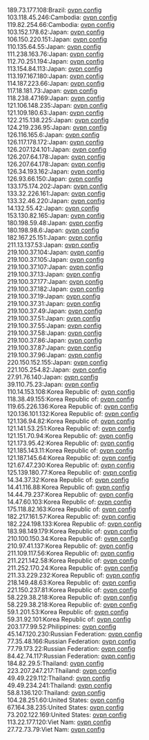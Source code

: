 189.73.177.108:Brazil: [ovpn config](vpn/189_73_177_108.ovpn)  
103.118.45.246:Cambodia: [ovpn config](vpn/103_118_45_246.ovpn)  
119.82.254.66:Cambodia: [ovpn config](vpn/119_82_254_66.ovpn)  
103.152.178.62:Japan: [ovpn config](vpn/103_152_178_62.ovpn)  
106.150.220.151:Japan: [ovpn config](vpn/106_150_220_151.ovpn)  
110.135.64.55:Japan: [ovpn config](vpn/110_135_64_55.ovpn)  
111.238.163.76:Japan: [ovpn config](vpn/111_238_163_76.ovpn)  
112.70.251.194:Japan: [ovpn config](vpn/112_70_251_194.ovpn)  
113.154.84.113:Japan: [ovpn config](vpn/113_154_84_113.ovpn)  
113.197.167.180:Japan: [ovpn config](vpn/113_197_167_180.ovpn)  
114.187.223.66:Japan: [ovpn config](vpn/114_187_223_66.ovpn)  
117.18.181.73:Japan: [ovpn config](vpn/117_18_181_73.ovpn)  
118.238.47.169:Japan: [ovpn config](vpn/118_238_47_169.ovpn)  
121.106.148.235:Japan: [ovpn config](vpn/121_106_148_235.ovpn)  
121.109.180.63:Japan: [ovpn config](vpn/121_109_180_63.ovpn)  
122.215.138.225:Japan: [ovpn config](vpn/122_215_138_225.ovpn)  
124.219.236.95:Japan: [ovpn config](vpn/124_219_236_95.ovpn)  
126.116.165.6:Japan: [ovpn config](vpn/126_116_165_6.ovpn)  
126.117.178.172:Japan: [ovpn config](vpn/126_117_178_172.ovpn)  
126.207.124.101:Japan: [ovpn config](vpn/126_207_124_101.ovpn)  
126.207.64.178:Japan: [ovpn config](vpn/126_207_64_178.ovpn)  
126.207.64.178:Japan: [ovpn config](vpn/126_207_64_178.ovpn)  
126.34.193.162:Japan: [ovpn config](vpn/126_34_193_162.ovpn)  
126.93.66.150:Japan: [ovpn config](vpn/126_93_66_150.ovpn)  
133.175.174.202:Japan: [ovpn config](vpn/133_175_174_202.ovpn)  
133.32.226.161:Japan: [ovpn config](vpn/133_32_226_161.ovpn)  
133.32.46.220:Japan: [ovpn config](vpn/133_32_46_220.ovpn)  
14.132.55.42:Japan: [ovpn config](vpn/14_132_55_42.ovpn)  
153.130.82.165:Japan: [ovpn config](vpn/153_130_82_165.ovpn)  
180.198.59.48:Japan: [ovpn config](vpn/180_198_59_48.ovpn)  
180.198.98.6:Japan: [ovpn config](vpn/180_198_98_6.ovpn)  
182.167.25.151:Japan: [ovpn config](vpn/182_167_25_151.ovpn)  
211.13.137.53:Japan: [ovpn config](vpn/211_13_137_53.ovpn)  
219.100.37.104:Japan: [ovpn config](vpn/219_100_37_104.ovpn)  
219.100.37.105:Japan: [ovpn config](vpn/219_100_37_105.ovpn)  
219.100.37.107:Japan: [ovpn config](vpn/219_100_37_107.ovpn)  
219.100.37.13:Japan: [ovpn config](vpn/219_100_37_13.ovpn)  
219.100.37.177:Japan: [ovpn config](vpn/219_100_37_177.ovpn)  
219.100.37.182:Japan: [ovpn config](vpn/219_100_37_182.ovpn)  
219.100.37.19:Japan: [ovpn config](vpn/219_100_37_19.ovpn)  
219.100.37.31:Japan: [ovpn config](vpn/219_100_37_31.ovpn)  
219.100.37.49:Japan: [ovpn config](vpn/219_100_37_49.ovpn)  
219.100.37.51:Japan: [ovpn config](vpn/219_100_37_51.ovpn)  
219.100.37.55:Japan: [ovpn config](vpn/219_100_37_55.ovpn)  
219.100.37.58:Japan: [ovpn config](vpn/219_100_37_58.ovpn)  
219.100.37.86:Japan: [ovpn config](vpn/219_100_37_86.ovpn)  
219.100.37.87:Japan: [ovpn config](vpn/219_100_37_87.ovpn)  
219.100.37.96:Japan: [ovpn config](vpn/219_100_37_96.ovpn)  
220.150.152.155:Japan: [ovpn config](vpn/220_150_152_155.ovpn)  
221.105.254.82:Japan: [ovpn config](vpn/221_105_254_82.ovpn)  
27.91.76.140:Japan: [ovpn config](vpn/27_91_76_140.ovpn)  
39.110.75.23:Japan: [ovpn config](vpn/39_110_75_23.ovpn)  
110.14.153.108:Korea Republic of: [ovpn config](vpn/110_14_153_108.ovpn)  
118.38.49.155:Korea Republic of: [ovpn config](vpn/118_38_49_155.ovpn)  
119.65.226.136:Korea Republic of: [ovpn config](vpn/119_65_226_136.ovpn)  
120.136.101.132:Korea Republic of: [ovpn config](vpn/120_136_101_132.ovpn)  
121.136.94.82:Korea Republic of: [ovpn config](vpn/121_136_94_82.ovpn)  
121.141.53.251:Korea Republic of: [ovpn config](vpn/121_141_53_251.ovpn)  
121.151.70.94:Korea Republic of: [ovpn config](vpn/121_151_70_94.ovpn)  
121.173.95.42:Korea Republic of: [ovpn config](vpn/121_173_95_42.ovpn)  
121.185.143.11:Korea Republic of: [ovpn config](vpn/121_185_143_11.ovpn)  
121.187.145.64:Korea Republic of: [ovpn config](vpn/121_187_145_64.ovpn)  
121.67.47.230:Korea Republic of: [ovpn config](vpn/121_67_47_230.ovpn)  
125.139.180.77:Korea Republic of: [ovpn config](vpn/125_139_180_77.ovpn)  
14.34.37.32:Korea Republic of: [ovpn config](vpn/14_34_37_32.ovpn)  
14.41.116.88:Korea Republic of: [ovpn config](vpn/14_41_116_88.ovpn)  
14.44.79.237:Korea Republic of: [ovpn config](vpn/14_44_79_237.ovpn)  
14.47.60.103:Korea Republic of: [ovpn config](vpn/14_47_60_103.ovpn)  
175.118.82.163:Korea Republic of: [ovpn config](vpn/175_118_82_163.ovpn)  
182.217.161.57:Korea Republic of: [ovpn config](vpn/182_217_161_57.ovpn)  
182.224.198.133:Korea Republic of: [ovpn config](vpn/182_224_198_133.ovpn)  
183.98.149.179:Korea Republic of: [ovpn config](vpn/183_98_149_179.ovpn)  
210.100.150.34:Korea Republic of: [ovpn config](vpn/210_100_150_34.ovpn)  
210.97.41.137:Korea Republic of: [ovpn config](vpn/210_97_41_137.ovpn)  
211.109.117.56:Korea Republic of: [ovpn config](vpn/211_109_117_56.ovpn)  
211.221.142.58:Korea Republic of: [ovpn config](vpn/211_221_142_58.ovpn)  
211.252.170.24:Korea Republic of: [ovpn config](vpn/211_252_170_24.ovpn)  
211.33.229.232:Korea Republic of: [ovpn config](vpn/211_33_229_232.ovpn)  
218.149.48.63:Korea Republic of: [ovpn config](vpn/218_149_48_63.ovpn)  
221.150.237.81:Korea Republic of: [ovpn config](vpn/221_150_237_81.ovpn)  
58.229.38.218:Korea Republic of: [ovpn config](vpn/58_229_38_218.ovpn)  
58.229.38.218:Korea Republic of: [ovpn config](vpn/58_229_38_218.ovpn)  
59.1.201.53:Korea Republic of: [ovpn config](vpn/59_1_201_53.ovpn)  
59.31.92.101:Korea Republic of: [ovpn config](vpn/59_31_92_101.ovpn)  
203.177.99.52:Philippines: [ovpn config](vpn/203_177_99_52.ovpn)  
45.147.120.230:Russian Federation: [ovpn config](vpn/45_147_120_230.ovpn)  
77.35.48.166:Russian Federation: [ovpn config](vpn/77_35_48_166.ovpn)  
77.79.173.22:Russian Federation: [ovpn config](vpn/77_79_173_22.ovpn)  
84.42.74.117:Russian Federation: [ovpn config](vpn/84_42_74_117.ovpn)  
184.82.29.5:Thailand: [ovpn config](vpn/184_82_29_5.ovpn)  
223.207.247.217:Thailand: [ovpn config](vpn/223_207_247_217.ovpn)  
49.49.229.112:Thailand: [ovpn config](vpn/49_49_229_112.ovpn)  
49.49.234.241:Thailand: [ovpn config](vpn/49_49_234_241.ovpn)  
58.8.136.120:Thailand: [ovpn config](vpn/58_8_136_120.ovpn)  
104.28.251.60:United States: [ovpn config](vpn/104_28_251_60.ovpn)  
67.164.38.235:United States: [ovpn config](vpn/67_164_38_235.ovpn)  
73.202.122.169:United States: [ovpn config](vpn/73_202_122_169.ovpn)  
113.22.177.120:Viet Nam: [ovpn config](vpn/113_22_177_120.ovpn)  
27.72.73.79:Viet Nam: [ovpn config](vpn/27_72_73_79.ovpn)  
